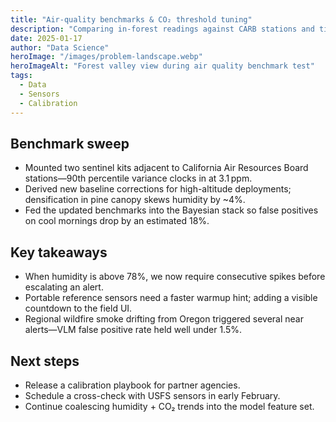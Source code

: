 ```yaml
---
title: "Air-quality benchmarks & CO₂ threshold tuning"
description: "Comparing in-forest readings against CARB stations and tightening CO₂ alert thresholds before spring burn season."
date: 2025-01-17
author: "Data Science"
heroImage: "/images/problem-landscape.webp"
heroImageAlt: "Forest valley view during air quality benchmark test"
tags:
  - Data
  - Sensors
  - Calibration
---
```


## Benchmark sweep

- Mounted two sentinel kits adjacent to California Air Resources Board stations—90th percentile variance clocks in at 3.1 ppm.
- Derived new baseline corrections for high-altitude deployments; densification in pine canopy skews humidity by ~4%.
- Fed the updated benchmarks into the Bayesian stack so false positives on cool mornings drop by an estimated 18%.

## Key takeaways

- When humidity is above 78%, we now require consecutive spikes before escalating an alert.
- Portable reference sensors need a faster warmup hint; adding a visible countdown to the field UI.
- Regional wildfire smoke drifting from Oregon triggered several near alerts—VLM false positive rate held well under 1.5%.

## Next steps

- Release a calibration playbook for partner agencies.
- Schedule a cross-check with USFS sensors in early February.
- Continue coalescing humidity + CO₂ trends into the model feature set.
